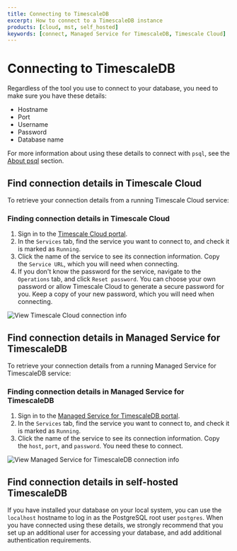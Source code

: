 ```yaml
---
title: Connecting to TimescaleDB
excerpt: How to connect to a TimescaleDB instance
products: [cloud, mst, self_hosted]
keywords: [connect, Managed Service for TimescaleDB, Timescale Cloud]
---
```


# Connecting to TimescaleDB

Regardless of the tool you use to connect to your database, you need to make
sure you have these details:

*   Hostname
*   Port
*   Username
*   Password
*   Database name

For more information about using these details to connect with `psql`, see the
[About psql][about-psql] section.

## Find connection details in Timescale Cloud

To retrieve your connection details from a running Timescale Cloud service:

<Procedure>

### Finding connection details in Timescale Cloud

1.  Sign in to the [Timescale Cloud portal][tsc-portal].
1.  In the `Services` tab, find the service you want to connect to, and check
    it is marked as `Running`.
1.  Click the name of the service to see its connection information. Copy the
    `Service URL`, which you will need when connecting.
1.  If you don't know the password for the service, navigate to the `Operations`
    tab, and click `Reset password`. You can choose your own password or allow
    Timescale Cloud to generate a secure password for you. Keep a copy of your
    new password, which you will need when connecting.

<img class="main-content__illustration" src="https://s3.amazonaws.com/assets.timescale.com/docs/images/tsc-connection-info.png" alt="View Timescale Cloud connection info"/>

</Procedure>

## Find connection details in Managed Service for TimescaleDB

To retrieve your connection details from a running Managed Service for
TimescaleDB service:

<Procedure>

### Finding connection details in Managed Service for TimescaleDB

1.  Sign in to the [Managed Service for TimescaleDB portal][mst-portal].
1.  In the `Services` tab, find the service you want to connect to, and check
    it is marked as `Running`.
1.  Click the name of the service to see its connection information. Copy the
    `host`, `port`, and `password`. You need these to connect.

<img class="main-content__illustration" src="https://s3.amazonaws.com/assets.timescale.com/docs/images/mst-connection-info.png" alt="View Managed Service for TimescaleDB connection info"/>

</Procedure>

## Find connection details in self-hosted TimescaleDB

If you have installed your database on your local system, you can use the
`localhost` hostname to log in as the PostgreSQL root user `postgres`. When you
have connected using these details, we strongly recommend that you set up an
additional user for accessing your database, and add additional authentication
requirements.

[about-psql]: /timescaledb/:currentVersion:/how-to-guides/connecting/about-psql/
[mst-portal]: https://portal.managed.timescale.com
[tsc-portal]: https://console.cloud.timescale.com/
